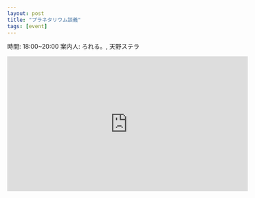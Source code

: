 ```yaml
---
layout: post
title: "プラネタリウム談義"
tags: [event]
---
```


時間: 18:00~20:00
案内人: ろれる。, 天野ステラ

<iframe width="560" height="315" src="https://www.youtube.com/embed/oGs8Gxaf9iE" frameborder="0" allow="accelerometer; autoplay; encrypted-media; gyroscope; picture-in-picture" allowfullscreen></iframe>
